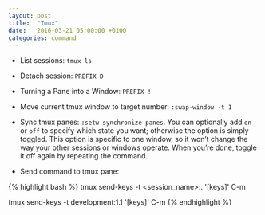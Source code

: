 ```yaml
---
layout: post
title:  "Tmux"
date:   2016-03-21 05:00:00 +0100
categories: command
---
```


- List sessions: `tmux ls`

- Detach session: `PREFIX D`
- Turning a Pane into a Window: `PREFIX !`



- Move current tmux window to target number: `:swap-window -t 1`

- Sync tmux panes: `:setw synchronize-panes`.
  You can optionally add `on` or `off` to specify which state you want; otherwise the option is simply toggled. This option is specific to one window, so it won’t change the way your other sessions or windows operate. When you’re done, toggle it off again by repeating the command.

- Send command to tmux pane:

{% highlight bash %}
tmux send-keys -t <session_name>:<nwindow>.<npane> '[keys]' C-m

tmux send-keys -t development:1.1 '[keys]' C-m
{% endhighlight %}
